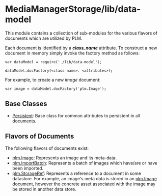 # MediaManagerStorage/lib/data-model
This module contains a collection of sub-modules for the various flavors of documents which are utilized by PLM.

Each document is identified by a *<b>class_name</b>* attribute. To construct a new document in memory simply invoke the factory method as follows:

    var dataModel = require('./lib/data-model');
    
    dataModel.docFactory(<class name>. <attributes>);

For example, to create a new *image* document:

    var image = dataModel.docFactory('plm.Image');
    
## Base Classes

  * [Persistent](./plm-persistent/README.md): Base class for common attributes to persistent in all documents.

## Flavors of Documents

The following flavors of documents exist:

  * [plm.Image](./plm-image/README.md): Represents an image and its meta-data.
  * [plm.ImportBatch](./plm-image/README.md): Represents a batch of images which have/are or have been imported.
  * [plm.StorageRef](./plm-storage-ref/README.md): Represents a reference to a document in some datastore. For example, an image's meta data is stored in an [plm.Image](./data-model/plm-image/README.md) document, however the concrete asset associated with the image may be stored in another data store.
